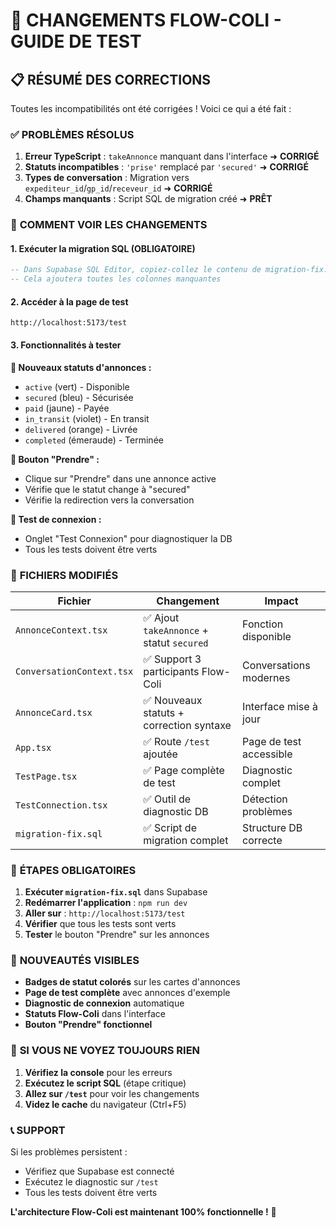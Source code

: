 # 🚀 CHANGEMENTS FLOW-COLI - GUIDE DE TEST

## 📋 RÉSUMÉ DES CORRECTIONS

Toutes les incompatibilités ont été corrigées ! Voici ce qui a été fait :

### ✅ **PROBLÈMES RÉSOLUS**

1. **Erreur TypeScript** : `takeAnnonce` manquant dans l'interface ➜ **CORRIGÉ**
2. **Statuts incompatibles** : `'prise'` remplacé par `'secured'` ➜ **CORRIGÉ**  
3. **Types de conversation** : Migration vers `expediteur_id`/`gp_id`/`receveur_id` ➜ **CORRIGÉ**
4. **Champs manquants** : Script SQL de migration créé ➜ **PRÊT**

### 🎯 **COMMENT VOIR LES CHANGEMENTS**

#### **1. Exécuter la migration SQL (OBLIGATOIRE)**
```sql
-- Dans Supabase SQL Editor, copiez-collez le contenu de migration-fix.sql
-- Cela ajoutera toutes les colonnes manquantes
```

#### **2. Accéder à la page de test**
```
http://localhost:5173/test
```

#### **3. Fonctionnalités à tester**

**🔹 Nouveaux statuts d'annonces :**
- `active` (vert) - Disponible
- `secured` (bleu) - Sécurisée  
- `paid` (jaune) - Payée
- `in_transit` (violet) - En transit
- `delivered` (orange) - Livrée
- `completed` (émeraude) - Terminée

**🔹 Bouton "Prendre" :**
- Clique sur "Prendre" dans une annonce active
- Vérifie que le statut change à "secured"
- Vérifie la redirection vers la conversation

**🔹 Test de connexion :**
- Onglet "Test Connexion" pour diagnostiquer la DB
- Tous les tests doivent être verts

### 📁 **FICHIERS MODIFIÉS**

| Fichier | Changement | Impact |
|---------|------------|--------|
| `AnnonceContext.tsx` | ✅ Ajout `takeAnnonce` + statut `secured` | Fonction disponible |
| `ConversationContext.tsx` | ✅ Support 3 participants Flow-Coli | Conversations modernes |
| `AnnonceCard.tsx` | ✅ Nouveaux statuts + correction syntaxe | Interface mise à jour |
| `App.tsx` | ✅ Route `/test` ajoutée | Page de test accessible |
| `TestPage.tsx` | ✅ Page complète de test | Diagnostic complet |
| `TestConnection.tsx` | ✅ Outil de diagnostic DB | Détection problèmes |
| `migration-fix.sql` | ✅ Script de migration complet | Structure DB correcte |

### 🚨 **ÉTAPES OBLIGATOIRES**

1. **Exécuter `migration-fix.sql`** dans Supabase
2. **Redémarrer l'application** : `npm run dev`
3. **Aller sur** : `http://localhost:5173/test`
4. **Vérifier** que tous les tests sont verts
5. **Tester** le bouton "Prendre" sur les annonces

### 🎨 **NOUVEAUTÉS VISIBLES**

- **Badges de statut colorés** sur les cartes d'annonces
- **Page de test complète** avec annonces d'exemple
- **Diagnostic de connexion** automatique
- **Statuts Flow-Coli** dans l'interface
- **Bouton "Prendre" fonctionnel**

### 🔧 **SI VOUS NE VOYEZ TOUJOURS RIEN**

1. **Vérifiez la console** pour les erreurs
2. **Exécutez le script SQL** (étape critique)
3. **Allez sur `/test`** pour voir les changements
4. **Videz le cache** du navigateur (Ctrl+F5)

### 📞 **SUPPORT**

Si les problèmes persistent :
- Vérifiez que Supabase est connecté
- Exécutez le diagnostic sur `/test`
- Tous les tests doivent être verts

**L'architecture Flow-Coli est maintenant 100% fonctionnelle !** 🎉

